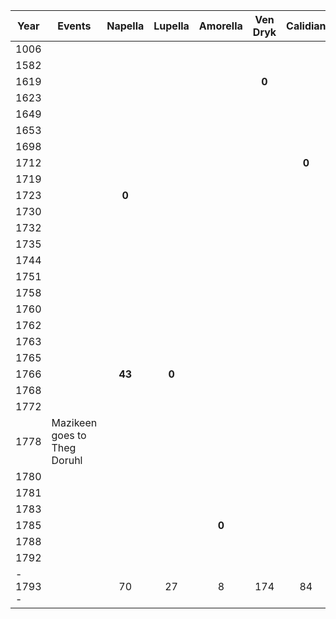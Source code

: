 | Year     | Events                       | Napella | Lupella | Amorella | Ven Dryk | Calidian | Ymerodrol | Fenian | Circe | Lucius | Roderika |
| -------- | ---------------------------- | :-----: | :-----: | :------: | :------: | :------: | :-------: | :----: | :---: | :----: | :------: |
| 1006     |                              |         |         |          |          |          |           |        |       |        |          |
| 1582     |                              |         |         |          |          |          |           |        |       |        |          |
| 1619     |                              |         |         |          |  **0**   |          |           |        |       |        |          |
| 1623     |                              |         |         |          |          |          |           |        |       |        |          |
| 1649     |                              |         |         |          |          |          |           |        |       |        |          |
| 1653     |                              |         |         |          |          |          |           |        |       |        |          |
| 1698     |                              |         |         |          |          |          |   **0**   |        |       |        |          |
| 1712     |                              |         |         |          |          |  **0**   |           |        |       |        |          |
| 1719     |                              |         |         |          |          |          |           |        |       |        |          |
| 1723     |                              |  **0**  |         |          |          |          |           |        |       |        |          |
| 1730     |                              |         |         |          |          |          |           |        |       |        |          |
| 1732     |                              |         |         |          |          |          |           |        |       | **0**  |          |
| 1735     |                              |         |         |          |          |          |           |        |       |        |          |
| 1744     |                              |         |         |          |          |          |           |        |       |        |          |
| 1751     |                              |         |         |          |          |          |           |        |       |        |  **0**   |
| 1758     |                              |         |         |          |          |          |           |        | **0** |        |          |
| 1760     |                              |         |         |          |          |          |           |        |       |        |          |
| 1762     |                              |         |         |          |          |          |           |        |       |        |          |
| 1763     |                              |         |         |          |          |          |           | **0**  |       |        |          |
| 1765     |                              |         |         |          |          |          |  **68**   |        |       |        |          |
| 1766     |                              | **43**  |  **0**  |          |          |          |           |        |       |        |          |
| 1768     |                              |         |         |          |          |          |           |        |       |        |          |
| 1772     |                              |         |         |          |          |          |           |        |       |        |          |
| 1778     | Mazikeen goes to Theg Doruhl |         |         |          |          |          |           |        |       |   46   |          |
| 1780     |                              |         |         |          |          |          |           |        |       |        |          |
| 1781     |                              |         |         |          |          |          |           |        |       |        |          |
| 1783     |                              |         |         |          |          |          |           |        |       | **51** |          |
| 1785     |                              |         |         |  **0**   |          |          |           |        |       |        |          |
| 1788     |                              |         |         |          |          |          |           |        |       |        |          |
| 1792     |                              |         |         |          |          |          |           |        |       |        |          |
| - 1793 - |                              |   70    |   27    |    8     |   174    |    84    |    96     |   30   |  35   |   61   |    42    |
